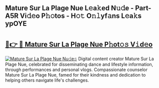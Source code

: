 ## Mature Sur La Plage Nue L𝚎a𝚔ed N𝚞𝚍e - Part-A5R Vi𝚍𝚎o P𝚑𝚘tos - H𝚘𝚝 O𝚗𝚕yf𝚊ns L𝚎a𝚔s ypOYE

# <h2><a href="http://kfafjj.oniu.top/?m=Mature+Sur+La+Plage+Nue">🔗👉 🔴 Mature Sur La Plage Nue P𝚑ot𝚘𝚜 V𝚒d𝚎o</a></h2>

[![Mature Sur La Plage Nue Nu𝚍e𝚜](https://i.imgur.com/0qMVB7G.gif)](http://kfafjj.oniu.top/?m=Mature+Sur+La+Plage+Nue)
Digital content creator Mature Sur La Plage Nue, celebrated for disseminating dance and lifestyle information, through performances and personal vlogs. Compassionate counselor Mature Sur La Plage Nue, famed for their kindness and dedication to helping others navigate life's challenges.  
